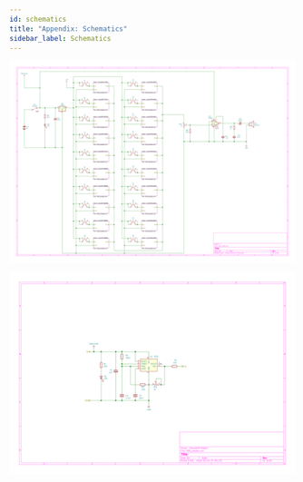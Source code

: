 ```yaml
---
id: schematics
title: "Appendix: Schematics"
sidebar_label: Schematics
---
```


[![POLY555 schematic](/img/schematics/poly_555.svg)](/img/schematics/poly_555.svg)

[![555 sheet schematic](/img/schematics/555_astable-Sheet60F4E92A.svg)](/img/schematics/555_astable-Sheet60F4E92A.svg)

